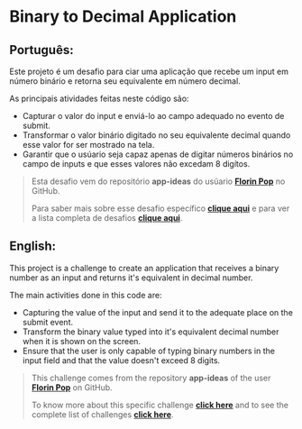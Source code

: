 
# Binary to Decimal Application

## Português:

Este projeto é um desafio para ciar uma aplicação que recebe um input em número binário e retorna seu equivalente em número decimal.

As principais atividades feitas neste código são:

- Capturar o valor do input e enviá-lo ao campo adequado no evento de submit.
- Transformar o valor binário digitado no seu equivalente decimal quando esse valor for ser mostrado na tela.
- Garantir que o usúario seja capaz apenas de digitar números binários no campo de inputs e que esses valores não excedam 8 digítos.

>Esta desafio vem do repositório **app-ideas** do usúario [**Florin Pop**](https://github.com/florinpop17) no GitHub.
>
> Para saber mais sobre esse desafio específico [**clique aqui**](https://github.com/florinpop17/app-ideas/blob/master/Projects/1-Beginner/Bin2Dec-App.md) e para ver a lista completa de desafios [**clique aqui**](https://github.com/florinpop17/app-ideas).

## English:

This project is a challenge to create an application that receives a binary number as an input and returns it's equivalent in decimal number.

The main activities done in this code are:

- Capturing the value of the input and send it to the adequate place on the submit event.
- Transform the binary value typed into it's equivalent decimal number when it is shown on the screen.
- Ensure  that the user is only capable of typing binary numbers in the input field and that the value doesn't exceed 8 digits.

> This challenge comes from the repository **app-ideas** of the user [**Florin Pop**](https://github.com/florinpop17) on GitHub.
>
>To know more about this specific challenge [**click here**](https://github.com/florinpop17/app-ideas/blob/master/Projects/1-Beginner/Bin2Dec-App.md) and to see the complete list of challenges [**click here**](https://github.com/florinpop17/app-ideas).

